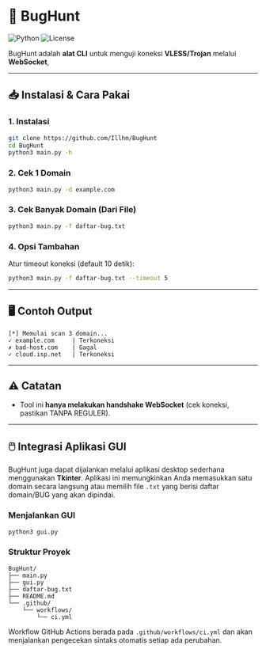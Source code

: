 # 🐞 BugHunt

![Python](https://img.shields.io/badge/python-3.8%2B-blue) ![License](https://img.shields.io/badge/license-MIT-green)

BugHunt adalah **alat CLI** untuk menguji koneksi **VLESS/Trojan** melalui **WebSocket**, 

---

## 📥 Instalasi & Cara Pakai

### 1. Instalasi
```bash
git clone https://github.com/Illhm/BugHunt
cd BugHunt
python3 main.py -h
```

### 2. Cek 1 Domain
```bash
python3 main.py -d example.com
```

### 3. Cek Banyak Domain (Dari File)
```bash
python3 main.py -f daftar-bug.txt
```

### 4. Opsi Tambahan
Atur timeout koneksi (default 10 detik):
```bash
python3 main.py -f daftar-bug.txt --timeout 5
```

---

## 🖥 Contoh Output
```
[*] Memulai scan 3 domain...
✓ example.com     | Terkoneksi
✗ bad-host.com    | Gagal
✓ cloud.isp.net   | Terkoneksi
```

---

## ⚠️ Catatan
- Tool ini **hanya melakukan handshake WebSocket** (cek koneksi, pastikan TANPA REGULER).

---

## 🖱️ Integrasi Aplikasi GUI
BugHunt juga dapat dijalankan melalui aplikasi desktop sederhana menggunakan **Tkinter**.
Aplikasi ini memungkinkan Anda memasukkan satu domain secara langsung atau memilih
file `.txt` yang berisi daftar domain/BUG yang akan dipindai.

### Menjalankan GUI
```bash
python3 gui.py
```

### Struktur Proyek
```
BugHunt/
├── main.py
├── gui.py
├── daftar-bug.txt
├── README.md
└── .github/
    └── workflows/
        └── ci.yml
```

Workflow GitHub Actions berada pada `.github/workflows/ci.yml` dan akan
menjalankan pengecekan sintaks otomatis setiap ada perubahan.
